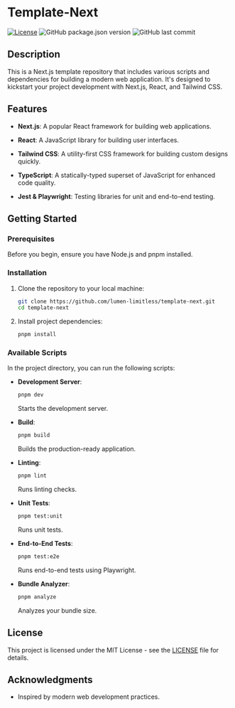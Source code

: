 # Template-Next

[![License](https://img.shields.io/badge/license-MIT-blue.svg)](LICENSE)
![GitHub package.json version](https://img.shields.io/github/package-json/v/lumen-limitless/template-next)
![GitHub last commit](https://img.shields.io/github/last-commit/lumen-limitless/template-next)

## Description

This is a Next.js template repository that includes various scripts and dependencies for building a modern web application. It's designed to kickstart your project development with Next.js, React, and Tailwind CSS.

## Features

- **Next.js**: A popular React framework for building web applications.

- **React**: A JavaScript library for building user interfaces.

- **Tailwind CSS**: A utility-first CSS framework for building custom designs quickly.

- **TypeScript**: A statically-typed superset of JavaScript for enhanced code quality.

- **Jest & Playwright**: Testing libraries for unit and end-to-end testing.

## Getting Started

### Prerequisites

Before you begin, ensure you have Node.js and pnpm installed.

### Installation

1. Clone the repository to your local machine:

   ```bash
   git clone https://github.com/lumen-limitless/template-next.git
   cd template-next
   ```

2. Install project dependencies:

   ```bash
   pnpm install
   ```

### Available Scripts

In the project directory, you can run the following scripts:

- **Development Server**:

  ```bash
  pnpm dev
  ```

  Starts the development server.

- **Build**:

  ```bash
  pnpm build
  ```

  Builds the production-ready application.

- **Linting**:

  ```bash
  pnpm lint
  ```

  Runs linting checks.

- **Unit Tests**:

  ```bash
  pnpm test:unit
  ```

  Runs unit tests.

- **End-to-End Tests**:

  ```bash
  pnpm test:e2e
  ```

  Runs end-to-end tests using Playwright.

- **Bundle Analyzer**:

  ```bash
  pnpm analyze
  ```

  Analyzes your bundle size.

## License

This project is licensed under the MIT License - see the [LICENSE](LICENSE) file for details.

## Acknowledgments

- Inspired by modern web development practices.
